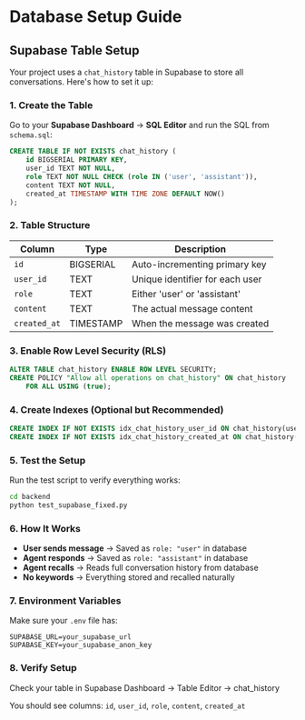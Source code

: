 # Database Setup Guide

## Supabase Table Setup

Your project uses a `chat_history` table in Supabase to store all conversations. Here's how to set it up:

### 1. Create the Table

Go to your **Supabase Dashboard** → **SQL Editor** and run the SQL from `schema.sql`:

```sql
CREATE TABLE IF NOT EXISTS chat_history (
    id BIGSERIAL PRIMARY KEY,
    user_id TEXT NOT NULL,
    role TEXT NOT NULL CHECK (role IN ('user', 'assistant')),
    content TEXT NOT NULL,
    created_at TIMESTAMP WITH TIME ZONE DEFAULT NOW()
);
```

### 2. Table Structure

| Column | Type | Description |
|--------|------|-------------|
| `id` | BIGSERIAL | Auto-incrementing primary key |
| `user_id` | TEXT | Unique identifier for each user |
| `role` | TEXT | Either 'user' or 'assistant' |
| `content` | TEXT | The actual message content |
| `created_at` | TIMESTAMP | When the message was created |

### 3. Enable Row Level Security (RLS)

```sql
ALTER TABLE chat_history ENABLE ROW LEVEL SECURITY;
CREATE POLICY "Allow all operations on chat_history" ON chat_history
    FOR ALL USING (true);
```

### 4. Create Indexes (Optional but Recommended)

```sql
CREATE INDEX IF NOT EXISTS idx_chat_history_user_id ON chat_history(user_id);
CREATE INDEX IF NOT EXISTS idx_chat_history_created_at ON chat_history(created_at);
```

### 5. Test the Setup

Run the test script to verify everything works:

```bash
cd backend
python test_supabase_fixed.py
```

### 6. How It Works

- **User sends message** → Saved as `role: "user"` in database
- **Agent responds** → Saved as `role: "assistant"` in database  
- **Agent recalls** → Reads full conversation history from database
- **No keywords** → Everything stored and recalled naturally

### 7. Environment Variables

Make sure your `.env` file has:

```
SUPABASE_URL=your_supabase_url
SUPABASE_KEY=your_supabase_anon_key
```

### 8. Verify Setup

Check your table in Supabase Dashboard → Table Editor → chat_history

You should see columns: `id`, `user_id`, `role`, `content`, `created_at` 